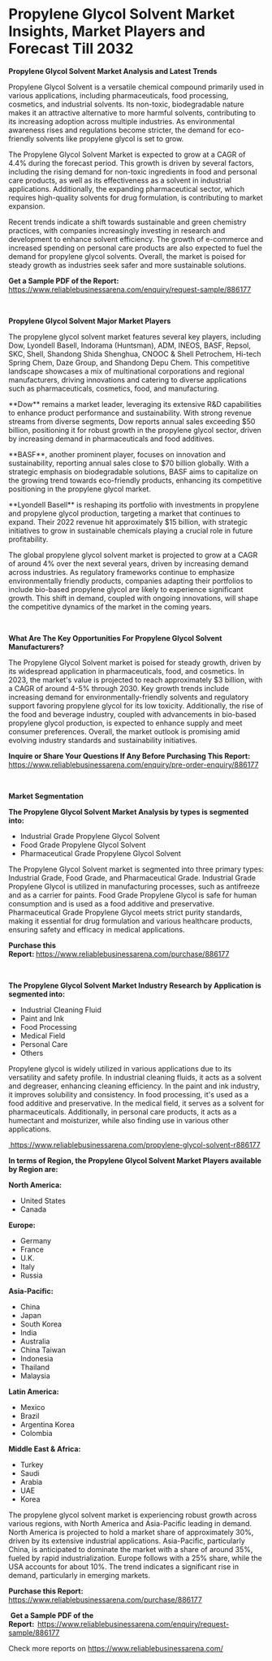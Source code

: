 <p><h1>Propylene Glycol Solvent Market Insights, Market Players and Forecast Till 2032</h1></p><p><strong>Propylene Glycol Solvent Market Analysis and Latest Trends</strong></p>
<p><p>Propylene Glycol Solvent is a versatile chemical compound primarily used in various applications, including pharmaceuticals, food processing, cosmetics, and industrial solvents. Its non-toxic, biodegradable nature makes it an attractive alternative to more harmful solvents, contributing to its increasing adoption across multiple industries. As environmental awareness rises and regulations become stricter, the demand for eco-friendly solvents like propylene glycol is set to grow.</p><p>The Propylene Glycol Solvent Market is expected to grow at a CAGR of 4.4% during the forecast period. This growth is driven by several factors, including the rising demand for non-toxic ingredients in food and personal care products, as well as its effectiveness as a solvent in industrial applications. Additionally, the expanding pharmaceutical sector, which requires high-quality solvents for drug formulation, is contributing to market expansion.</p><p>Recent trends indicate a shift towards sustainable and green chemistry practices, with companies increasingly investing in research and development to enhance solvent efficiency. The growth of e-commerce and increased spending on personal care products are also expected to fuel the demand for propylene glycol solvents. Overall, the market is poised for steady growth as industries seek safer and more sustainable solutions.</p></p>
<p><strong>Get a Sample PDF of the Report:&nbsp;</strong> <a href="https://www.reliablebusinessarena.com/enquiry/request-sample/886177?utm_campaign=3062&utm_medium=2&utm_source=Github&utm_content=ia&utm_term=02042025&utm_id=propylene-glycol-solvent">https://www.reliablebusinessarena.com/enquiry/request-sample/886177</a></p>
<p>&nbsp;</p>
<p><strong>Propylene Glycol Solvent Major Market Players</strong></p>
<p><p>The propylene glycol solvent market features several key players, including Dow, Lyondell Basell, Indorama (Huntsman), ADM, INEOS, BASF, Repsol, SKC, Shell, Shandong Shida Shenghua, CNOOC & Shell Petrochem, Hi-tech Spring Chem, Daze Group, and Shandong Depu Chem. This competitive landscape showcases a mix of multinational corporations and regional manufacturers, driving innovations and catering to diverse applications such as pharmaceuticals, cosmetics, food, and manufacturing.</p><p>**Dow** remains a market leader, leveraging its extensive R&D capabilities to enhance product performance and sustainability. With strong revenue streams from diverse segments, Dow reports annual sales exceeding $50 billion, positioning it for robust growth in the propylene glycol sector, driven by increasing demand in pharmaceuticals and food additives.</p><p>**BASF**, another prominent player, focuses on innovation and sustainability, reporting annual sales close to $70 billion globally. With a strategic emphasis on biodegradable solutions, BASF aims to capitalize on the growing trend towards eco-friendly products, enhancing its competitive positioning in the propylene glycol market.</p><p>**Lyondell Basell** is reshaping its portfolio with investments in propylene and propylene glycol production, targeting a market that continues to expand. Their 2022 revenue hit approximately $15 billion, with strategic initiatives to grow in sustainable chemicals playing a crucial role in future profitability.</p><p>The global propylene glycol solvent market is projected to grow at a CAGR of around 4% over the next several years, driven by increasing demand across industries. As regulatory frameworks continue to emphasize environmentally friendly products, companies adapting their portfolios to include bio-based propylene glycol are likely to experience significant growth. This shift in demand, coupled with ongoing innovations, will shape the competitive dynamics of the market in the coming years.</p></p>
<p>&nbsp;</p>
<p><strong>What Are The Key Opportunities For Propylene Glycol Solvent Manufacturers?</strong></p>
<p><p>The Propylene Glycol Solvent market is poised for steady growth, driven by its widespread application in pharmaceuticals, food, and cosmetics. In 2023, the market's value is projected to reach approximately $3 billion, with a CAGR of around 4-5% through 2030. Key growth trends include increasing demand for environmentally-friendly solvents and regulatory support favoring propylene glycol for its low toxicity. Additionally, the rise of the food and beverage industry, coupled with advancements in bio-based propylene glycol production, is expected to enhance supply and meet consumer preferences. Overall, the market outlook is promising amid evolving industry standards and sustainability initiatives.</p></p>
<p><strong>Inquire or Share Your Questions If Any Before Purchasing This Report:</strong> <a href="https://www.reliablebusinessarena.com/enquiry/pre-order-enquiry/886177?utm_campaign=3062&utm_medium=2&utm_source=Github&utm_content=ia&utm_term=02042025&utm_id=propylene-glycol-solvent">https://www.reliablebusinessarena.com/enquiry/pre-order-enquiry/886177</a></p>
<p>&nbsp;</p>
<p><strong>Market Segmentation</strong></p>
<p><strong>The Propylene Glycol Solvent Market Analysis by types is segmented into:</strong></p>
<p><ul><li>Industrial Grade Propylene Glycol Solvent</li><li>Food Grade Propylene Glycol Solvent</li><li>Pharmaceutical Grade Propylene Glycol Solvent</li></ul></p>
<p><p>The Propylene Glycol Solvent market is segmented into three primary types: Industrial Grade, Food Grade, and Pharmaceutical Grade. Industrial Grade Propylene Glycol is utilized in manufacturing processes, such as antifreeze and as a carrier for paints. Food Grade Propylene Glycol is safe for human consumption and is used as a food additive and preservative. Pharmaceutical Grade Propylene Glycol meets strict purity standards, making it essential for drug formulation and various healthcare products, ensuring safety and efficacy in medical applications.</p></p>
<p><strong>Purchase this Report:&nbsp;</strong><a href="https://www.reliablebusinessarena.com/purchase/886177?utm_campaign=3062&utm_medium=2&utm_source=Github&utm_content=ia&utm_term=02042025&utm_id=propylene-glycol-solvent">https://www.reliablebusinessarena.com/purchase/886177</a></p>
<p>&nbsp;</p>
<p><strong>The Propylene Glycol Solvent Market Industry Research by Application is segmented into:</strong></p>
<p><ul><li>Industrial Cleaning Fluid</li><li>Paint and Ink</li><li>Food Processing</li><li>Medical Field</li><li>Personal Care</li><li>Others</li></ul></p>
<p><p>Propylene glycol is widely utilized in various applications due to its versatility and safety profile. In industrial cleaning fluids, it acts as a solvent and degreaser, enhancing cleaning efficiency. In the paint and ink industry, it improves solubility and consistency. In food processing, it's used as a food additive and preservative. In the medical field, it serves as a solvent for pharmaceuticals. Additionally, in personal care products, it acts as a humectant and moisturizer, while also finding use in various other applications.</p></p>
<p><a href="https://www.reliablebusinessarena.com/propylene-glycol-solvent-r886177?utm_campaign=3062&utm_medium=2&utm_source=Github&utm_content=ia&utm_term=02042025&utm_id=propylene-glycol-solvent">&nbsp;https://www.reliablebusinessarena.com/propylene-glycol-solvent-r886177</a></p>
<p><strong>In terms of Region, the Propylene Glycol Solvent Market Players available by Region are:</strong></p>
<p>
    <p> <strong> North America: </strong>
        <ul>
            <li>United States</li>
            <li>Canada</li>
        </ul>
        </p> 
    <p> <strong> Europe: </strong>
        <ul>
            <li>Germany</li>
            <li>France</li>
            <li>U.K.</li>
            <li>Italy</li>
            <li>Russia</li>
        </ul>
        </p> 
    <p> <strong> Asia-Pacific: </strong>
        <ul>
            <li>China</li>
            <li>Japan</li>
            <li>South Korea</li>
            <li>India</li>
            <li>Australia</li>
            <li>China Taiwan</li>
            <li>Indonesia</li>
            <li>Thailand</li>
            <li>Malaysia</li>
        </ul>
        </p> 
    <p> <strong> Latin America: </strong>
        <ul>
            <li>Mexico</li>
            <li>Brazil</li>
            <li>Argentina Korea</li>
            <li>Colombia</li>
        </ul>
        </p> 
    <p> <strong> Middle East & Africa: </strong>
        <ul>
            <li>Turkey</li>
            <li>Saudi</li>
            <li>Arabia</li>
            <li>UAE</li>
            <li>Korea</li>
        </ul>
    </p>
    </p>
<p><p>The propylene glycol solvent market is experiencing robust growth across various regions, with North America and Asia-Pacific leading in demand. North America is projected to hold a market share of approximately 30%, driven by its extensive industrial applications. Asia-Pacific, particularly China, is anticipated to dominate the market with a share of around 35%, fueled by rapid industrialization. Europe follows with a 25% share, while the USA accounts for about 10%. The trend indicates a significant rise in demand, particularly in emerging markets.</p></p>
<p><strong>Purchase this Report: </strong><a href="https://www.reliablebusinessarena.com/purchase/886177?utm_campaign=3062&utm_medium=2&utm_source=Github&utm_content=ia&utm_term=02042025&utm_id=propylene-glycol-solvent">https://www.reliablebusinessarena.com/purchase/886177</a></p>
<p>&nbsp;<strong>Get a Sample PDF of the Report:&nbsp;&nbsp;</strong><a href="https://www.reliablebusinessarena.com/enquiry/request-sample/886177?utm_campaign=3062&utm_medium=2&utm_source=Github&utm_content=ia&utm_term=02042025&utm_id=propylene-glycol-solvent">https://www.reliablebusinessarena.com/enquiry/request-sample/886177</a></p>
<p><strong></strong></p>
<p>Check more reports on <a href="https://www.reliablebusinessarena.com/?utm_campaign=3062&utm_medium=2&utm_source=Github&utm_content=ia&utm_term=02042025&utm_id=propylene-glycol-solvent">https://www.reliablebusinessarena.com/</a></p>